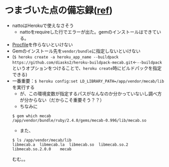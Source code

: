 # つまづいた点の備忘録([ref](https://ja.stackoverflow.com/questions/46625/mecab%E3%82%92%E7%94%A8%E3%81%84%E3%81%9Fsinatra%E3%82%A2%E3%83%97%E3%83%AA%E3%82%92heroku%E3%81%AB%E3%83%87%E3%83%97%E3%83%AD%E3%82%A4%E3%81%99%E3%82%8B%E6%96%B9%E6%B3%95%E3%82%92%E3%81%94%E6%95%99%E7%A4%BA%E3%81%8F%E3%81%A0%E3%81%95%E3%81%84))

- nattoはHerokuで使えなさそう
  - nattoをrequireした行でエラーが出た。gemのインストールはできている。
- [Procfile](http://b0npu.hatenablog.com/entry/2016/12/28/210840)を作らないといけない
- Gemのインストール先を`vendor/bundle`に指定しないといけない
- (`$ heroku create -a heroku_app_name --buildpack https://github.com/diasks2/heroku-buildpack-mecab.git`←`--buildpack`というオプションをつけることで、`heroku create`時にビルドパックを指定できる)
- 一番重要：`$ heroku config:set LD_LIBRARY_PATH=/app/vendor/mecab/lib`を実行する
  - が、この環境変数が指定するパスがなんなのか分かっていないし調べ方が分からない（だからこそ重要そう？？）
  - ちなみに  
  ```
  $ gem which mecab 
  /app/vendor/bundle/ruby/2.4.0/gems/mecab-0.996/lib/mecab.so
  ```
  - また、
  ```
  $ ls /app/vendor/mecab/lib
  libmecab.a  libmecab.la  libmecab.so  libmecab.so.2  libmecab.so.2.0.0	mecab
  ```
  むむ。。
